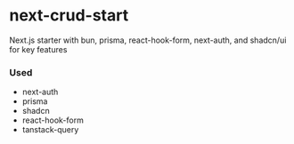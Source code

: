 # next-crud-start
Next.js starter with bun, prisma, react-hook-form, next-auth, and shadcn/ui for key features

### Used
- next-auth
- prisma
- shadcn
- react-hook-form
- tanstack-query